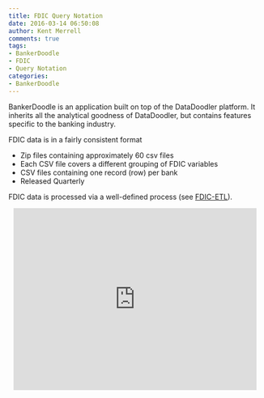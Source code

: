 ```yaml
---
title: FDIC Query Notation
date: 2016-03-14 06:50:08
author: Kent Merrell
comments: true
tags: 
- BankerDoodle
- FDIC
- Query Notation
categories: 
- BankerDoodle
---
```


BankerDoodle is an application built on top of the DataDoodler platform. It inherits all the analytical goodness of DataDoodler, but contains features specific to the banking industry.

<!-- More -->

FDIC data is in a fairly consistent format
 * Zip files containing approximately 60 csv files
 * Each CSV file covers a different grouping of FDIC variables
 * CSV files containing one record (row) per bank
 * Released Quarterly
 
 FDIC data is processed via a well-defined process (see [FDIC-ETL](/)).
 
<div style="width: 480px; height: 360px; margin: 10px; position: relative;"><iframe allowfullscreen frameborder="0" style="width:480px; height:360px" src="https://www.lucidchart.com/documents/embeddedchart/ad13c798-2b08-4e17-85b4-0a0ec72a7702" id="JSn4tVerrVnV"></iframe></div>